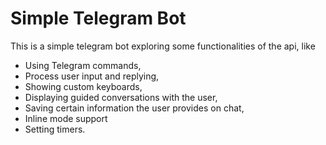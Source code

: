 # Simple Telegram Bot
This is a simple telegram bot exploring some functionalities of the api, like
- Using Telegram commands,
- Process user input and replying,
- Showing custom keyboards,
- Displaying guided conversations with the user,
- Saving certain information the user provides on chat,
- Inline mode support
- Setting timers.
